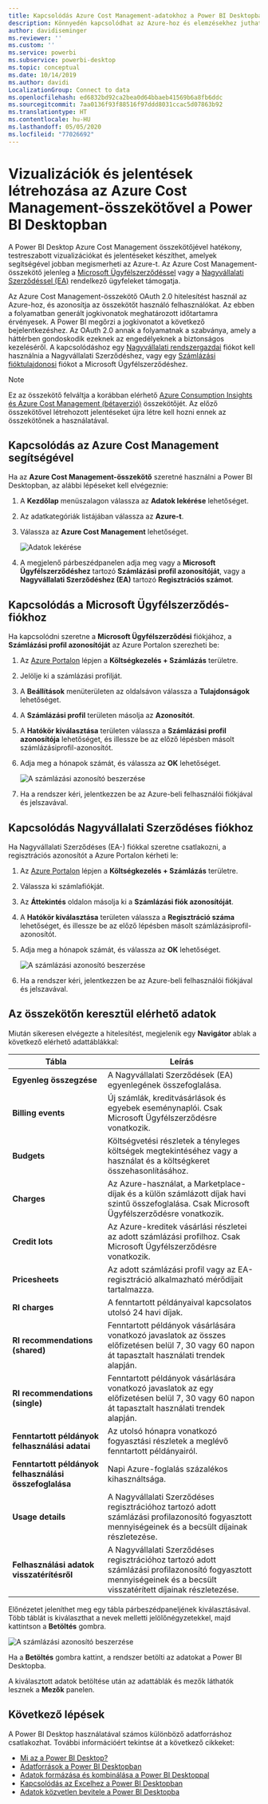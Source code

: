 ```yaml
---
title: Kapcsolódás Azure Cost Management-adatokhoz a Power BI Desktopban
description: Könnyedén kapcsolódhat az Azure-hoz és elemzésekhez juthat hozzá az Azure költségeiről és használatáról a Power BI Desktop segítségével
author: davidiseminger
ms.reviewer: ''
ms.custom: ''
ms.service: powerbi
ms.subservice: powerbi-desktop
ms.topic: conceptual
ms.date: 10/14/2019
ms.author: davidi
LocalizationGroup: Connect to data
ms.openlocfilehash: ed6832bd92ca2bea0d64bbaeb41569b6a8fb6ddc
ms.sourcegitcommit: 7aa0136f93f88516f97ddd8031ccac5d07863b92
ms.translationtype: HT
ms.contentlocale: hu-HU
ms.lasthandoff: 05/05/2020
ms.locfileid: "77026692"
---
```

# <a name="create-visuals-and-reports-with-the-azure-cost-management-connector-in-power-bi-desktop"></a>Vizualizációk és jelentések létrehozása az Azure Cost Management-összekötővel a Power BI Desktopban

A Power BI Desktop Azure Cost Management összekötőjével hatékony, testreszabott vizualizációkat és jelentéseket készíthet, amelyek segítségével jobban megismerheti az Azure-t. Az Azure Cost Management-összekötő jelenleg a [Microsoft Ügyfélszerződéssel](https://azure.microsoft.com/pricing/purchase-options/microsoft-customer-agreement/) vagy a [Nagyvállalati Szerződéssel (EA)](https://azure.microsoft.com/pricing/enterprise-agreement/) rendelkező ügyfeleket támogatja.  

Az Azure Cost Management-összekötő OAuth 2.0 hitelesítést használ az Azure-hoz, és azonosítja az összekötőt használó felhasználókat. Az ebben a folyamatban generált jogkivonatok meghatározott időtartamra érvényesek. A Power BI megőrzi a jogkivonatot a következő bejelentkezéshez. Az OAuth 2.0 annak a folyamatnak a szabványa, amely a háttérben gondoskodik ezeknek az engedélyeknek a biztonságos kezeléséről. A kapcsolódáshoz egy [Nagyvállalati rendszergazdai](https://docs.microsoft.com/azure/billing/billing-understand-ea-roles) fiókot kell használnia a Nagyvállalati Szerződéshez, vagy egy [Számlázási fióktulajdonosi](https://docs.microsoft.com/azure/billing/billing-understand-mca-roles) fiókot a Microsoft Ügyfélszerződéshez. 

> [!NOTE]
> Ez az összekötő felváltja a korábban elérhető [Azure Consumption Insights és Azure Cost Management (bétaverzió)](desktop-connect-azure-consumption-insights.md) összekötőjét. Az előző összekötővel létrehozott jelentéseket újra létre kell hozni ennek az összekötőnek a használatával.

## <a name="connect-using-azure-cost-management"></a>Kapcsolódás az Azure Cost Management segítségével

Ha az **Azure Cost Management-összekötő** szeretné használni a Power BI Desktopban, az alábbi lépéseket kell elvégeznie:

1.  A **Kezdőlap** menüszalagon válassza az **Adatok lekérése** lehetőséget.
2.  Az adatkategóriák listájában válassza az **Azure-t**.
3.  Válassza az **Azure Cost Management** lehetőséget.

    ![Adatok lekérése](media/desktop-connect-azure-cost-management/azure-cost-management-00b.png)

4. A megjelenő párbeszédpanelen adja meg vagy a **Microsoft Ügyfélszerződéshez** tartozó **Számlázási profil azonosítóját**, vagy a **Nagyvállalati Szerződéshez (EA)** tartozó **Regisztrációs számot**. 


## <a name="connect-to-a-microsoft-customer-agreement-account"></a>Kapcsolódás a Microsoft Ügyfélszerződés-fiókhoz 

Ha kapcsolódni szeretne a **Microsoft Ügyfélszerződési** fiókjához, a **Számlázási profil azonosítóját** az Azure Portalon szerezheti be:

1.  Az [Azure Portalon](https://portal.azure.com/) lépjen a **Költségkezelés + Számlázás** területre.
2.  Jelölje ki a számlázási profilját. 
3.  A **Beállítások** menüterületen az oldalsávon válassza a **Tulajdonságok** lehetőséget.
4.  A **Számlázási profil** területen másolja az **Azonosítót**. 
5.  A **Hatókör kiválasztása** területen válassza a **Számlázási profil azonosítója** lehetőséget, és illessze be az előző lépésben másolt számlázásiprofil-azonosítót. 
6.  Adja meg a hónapok számát, és válassza az **OK** lehetőséget.

    ![A számlázási azonosító beszerzése](media/desktop-connect-azure-cost-management/azure-cost-management-01a.png)

7.  Ha a rendszer kéri, jelentkezzen be az Azure-beli felhasználói fiókjával és jelszavával. 


## <a name="connect-to-an-enterprise-agreement-account"></a>Kapcsolódás Nagyvállalati Szerződéses fiókhoz

Ha Nagyvállalati Szerződéses (EA-) fiókkal szeretne csatlakozni, a regisztrációs azonosítót a Azure Portalon kérheti le:

1.  Az [Azure Portalon](https://portal.azure.com/) lépjen a **Költségkezelés + Számlázás** területre.
2.  Válassza ki számlafiókját.
3.  Az **Áttekintés** oldalon másolja ki a **Számlázási fiók azonosítóját**.
4.  A **Hatókör kiválasztása** területen válassza a **Regisztráció száma** lehetőséget, és illessze be az előző lépésben másolt számlázásiprofil-azonosítót. 
5.  Adja meg a hónapok számát, és válassza az **OK** lehetőséget.

    ![A számlázási azonosító beszerzése](media/desktop-connect-azure-cost-management/azure-cost-management-01b.png)

6.  Ha a rendszer kéri, jelentkezzen be az Azure-beli felhasználói fiókjával és jelszavával. 

## <a name="data-available-through-the-connector"></a>Az összekötőn keresztül elérhető adatok

Miután sikeresen elvégezte a hitelesítést, megjelenik egy **Navigátor** ablak a következő elérhető adattáblákkal:



| **Tábla** | **Leírás** |
| --- | --- |
| **Egyenleg összegzése** | A Nagyvállalati Szerződések (EA) egyenlegének összefoglalása. |
| **Billing events** | Új számlák, kreditvásárlások és egyebek eseménynaplói. Csak Microsoft Ügyfélszerződésre vonatkozik. |
| **Budgets** | Költségvetési részletek a tényleges költségek megtekintéséhez vagy a használat és a költségkeret összehasonlításához. |
| **Charges** | Az Azure-használat, a Marketplace-díjak és a külön számlázott díjak havi szintű összefoglalása. Csak Microsoft Ügyfélszerződésre vonatkozik. |
| **Credit lots** | Az Azure-kreditek vásárlási részletei az adott számlázási profilhoz. Csak Microsoft Ügyfélszerződésre vonatkozik. |
| **Pricesheets** | Az adott számlázási profil vagy az EA-regisztráció alkalmazható mérődíjait tartalmazza. |
| **RI charges** | A fenntartott példányaival kapcsolatos utolsó 24 havi díjak. |
| **RI recommendations (shared)** | Fenntartott példányok vásárlására vonatkozó javaslatok az összes előfizetésen belül 7, 30 vagy 60 napon át tapasztalt használati trendek alapján. |
| **RI recommendations (single)** | Fenntartott példányok vásárlására vonatkozó javaslatok az egy előfizetésen belül 7, 30 vagy 60 napon át tapasztalt használati trendek alapján. |
| **Fenntartott példányok felhasználási adatai** | Az utolsó hónapra vonatkozó fogyasztási részletek a meglévő fenntartott példányairól. |
| **Fenntartott példányok felhasználási összefoglalása** | Napi Azure-foglalás százalékos kihasználtsága. |
| **Usage details** | A Nagyvállalati Szerződéses regisztrációhoz tartozó adott számlázási profilazonosító fogyasztott mennyiségeinek és a becsült díjainak részletezése. |
| **Felhasználási adatok visszatérítésről** | A Nagyvállalati Szerződéses regisztrációhoz tartozó adott számlázási profilazonosító fogyasztott mennyiségeinek és a becsült visszatérített díjainak részletezése. |

Előnézetet jeleníthet meg egy tábla párbeszédpaneljének kiválasztásával. Több táblát is kiválaszthat a nevek melletti jelölőnégyzetekkel, majd kattintson a **Betöltés** gombra.

![A számlázási azonosító beszerzése](media/desktop-connect-azure-cost-management/azure-cost-management-01c.png)

Ha a **Betöltés** gombra kattint, a rendszer betölti az adatokat a Power BI Desktopba. 

A kiválasztott adatok betöltése után az adattáblák és mezők láthatók lesznek a **Mezők** panelen.


## <a name="next-steps"></a>Következő lépések

A Power BI Desktop használatával számos különböző adatforráshoz csatlakozhat. További információért tekintse át a következő cikkeket:

* [Mi az a Power BI Desktop?](desktop-what-is-desktop.md)
* [Adatforrások a Power BI Desktopban](desktop-data-sources.md)
* [Adatok formázása és kombinálása a Power BI Desktoppal](desktop-shape-and-combine-data.md)
* [Kapcsolódás az Excelhez a Power BI Desktopban](desktop-connect-excel.md)   
* [Adatok közvetlen bevitele a Power BI Desktopba](desktop-enter-data-directly-into-desktop.md)   
